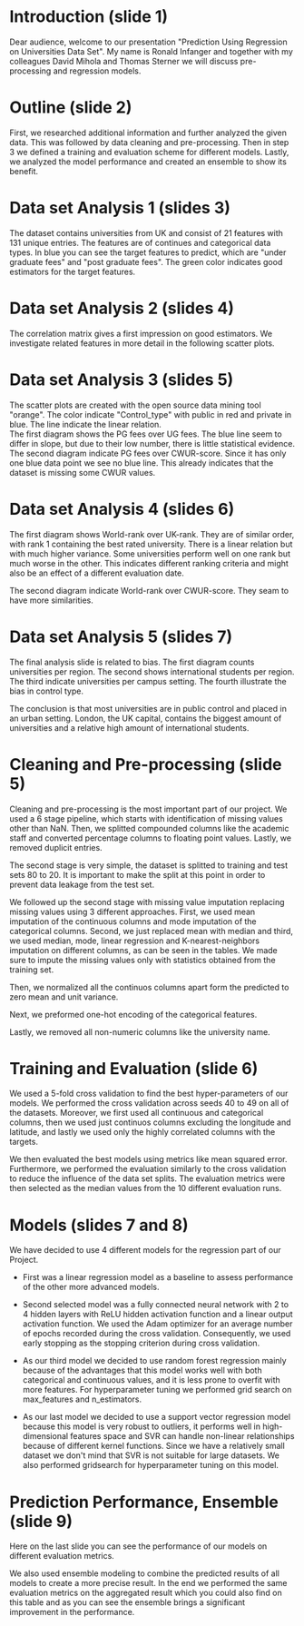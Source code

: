 # Introduction (slide 1)
Dear audience, welcome to our presentation "Prediction Using Regression on Universities Data Set". My name is Ronald Infanger and together with my colleagues David Mihola and Thomas Sterner we will discuss pre-processing and regression models.

# Outline (slide 2)
First, we researched additional information and further analyzed the given data. This was followed by data cleaning and pre-processing. Then in step 3 we defined a training and evaluation scheme for different models. Lastly, we analyzed the model performance and created an ensemble to show its benefit.

# Data set Analysis 1 (slides 3)
The dataset contains universities from UK and consist of 21 features with 131 unique entries. The features are of continues and categorical data types. In blue you can see the target features to predict, which are "under graduate fees" and "post graduate fees". The green color indicates good estimators for the target features.

# Data set Analysis 2 (slides 4)
The correlation matrix gives a first impression on good estimators.
We investigate related features in more detail in the following scatter plots.

# Data set Analysis 3 (slides 5)
The scatter plots are created with the open source data mining tool "orange". The color indicate "Control_type" with public in red and private in blue. The line indicate the linear relation.  
The first diagram shows the PG fees over UG fees.
The blue line seem to differ in slope, but due to their low number, there is little statistical evidence.  
The second diagram indicate PG fees over CWUR-score.
Since it has only one blue data point we see no blue line. This already indicates that the dataset is missing some CWUR values.

# Data set Analysis 4 (slides 6)
The first diagram shows World-rank over UK-rank.
They are of similar order, with rank 1 containing the best rated university. There is a linear relation but with much higher variance.
Some universities perform well on one rank but much worse in the other. This indicates different ranking criteria and might also be an effect of a different evaluation date.

The second diagram indicate World-rank over CWUR-score.
They seam to have more similarities.

# Data set Analysis 5 (slides 7)
The final analysis slide is related to bias.
The first diagram counts universities per region. The second shows international students per region. The third indicate universities per campus setting. The fourth illustrate the bias in control type.

The conclusion is that most universities are in public control and placed in an urban setting.
London, the UK capital, contains the biggest amount of universities and a relative high amount of international students.

# Cleaning and Pre-processing (slide 5)
Cleaning and pre-processing is the most important part of our project. We used a 6 stage pipeline, which starts with identification of missing values other than NaN. Then, we splitted compounded columns like the academic staff and converted percentage columns to floating point values. Lastly, we removed duplicit entries.

The second stage is very simple, the dataset is splitted to training and test sets 80 to 20. It is important to make the split at this point in order to prevent data leakage from the test set.

We followed up the second stage with missing value imputation replacing missing values using 3 different approaches. First, we used mean imputation of the continuous columns and mode imputation of the categorical columns. Second, we just replaced mean with median and third, we used median, mode, linear regression and K-nearest-neighbors imputation on different columns, as can be seen in the tables. We made sure to impute the missing values only with statistics obtained from the training set.

Then, we normalized all the continuos columns apart form the predicted to zero mean and unit variance. 

Next, we preformed one-hot encoding of the categorical features.

Lastly, we removed all non-numeric columns like the university name.

# Training and Evaluation (slide 6)
We used a 5-fold cross validation to find the best hyper-parameters of our models. We performed the cross validation across seeds 40 to 49 on all of the datasets. Moreover, we first used all continuous and categorical columns, then we used just continuos columns excluding the longitude and latitude, and lastly we used only the highly correlated columns with the targets.

We then evaluated the best models using metrics like mean squared error. Furthermore, we performed the evaluation similarly to the cross validation to reduce the influence of the data set splits. The evaluation metrics were then selected as the median values from the 10 different evaluation runs.

# Models (slides 7 and 8)
We have decided to use 4 different models for the regression part of our Project.

- First was a linear regression model as a baseline to assess performance of the other more advanced models. 

- Second selected model was a fully connected neural network with 2 to 4 hidden layers with ReLU hidden activation function and a linear output activation function. We used the Adam optimizer for an average number of epochs recorded during the cross validation. Consequently, we used early stopping as the stopping criterion during cross validation.

- As our third model we decided to use random forest regression mainly because of the advantages that this model works well with both categorical and continuous values, and it is less prone to overfit with more features. For hyperparameter tuning we performed grid search on max_features and n_estimators. 

- As our last model we decided to use a support vector regression model because this model is very robust to outliers, it performs well in high-dimensional features space and SVR can handle non-linear relationships because of different kernel functions. Since we have a relatively small dataset we don't mind that SVR is not suitable for large datasets.
  We also performed gridsearch for hyperparameter tuning on this model.

# Prediction Performance, Ensemble (slide 9)
Here on the last slide you can see the performance of our models on different evaluation metrics.

We also used ensemble modeling to combine the predicted results of all models to create a more precise result. In the end we performed the same
evaluation metrics on the aggregated result which you could also find on this table and as you can see the ensemble brings a significant improvement 
in the performance.
